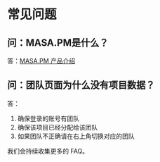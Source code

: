 # 常见问题

## 问：MASA.PM是什么？

答：[MASA.PM 产品介绍](stack/pm/introduce)

## 问：团队页面为什么没有项目数据？

答：

1. 确保登录的账号有团队
2. 确保该项目已经分配给该团队
3. 如果团队不正确请在右上角切换对应的团队

我们会持续收集更多的 FAQ。
